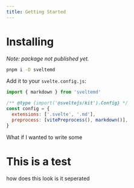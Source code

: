 ```yaml
---
title: Getting Started
---
```


<script>
  let count = $state(0);
</script>

# Installing

_Note: package not published yet._

```bash
pnpm i -D sveltemd
```

Add it to your `svelte.config.js`:

```js
import { markdown } from 'sveltemd'

/** @type {import('@sveltejs/kit').Config} */
const config = {
  extensions: ['.svelte', '.md'],
  preprocess: [vitePreprocess(), markdown()],
}
```

What if I wanted to write some

# This is a test

how does this look is it seperated

